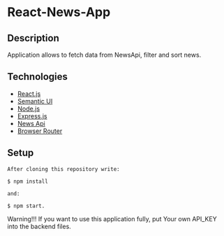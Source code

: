 # React-News-App

## Description
Application allows to fetch data from NewsApi, filter and sort news.


## Technologies

* [React.js](https://reactjs.org/)
* [Semantic UI](https://semantic-ui.com/)
* [Node.js](https://nodejs.org/en/)
* [Express.js](https://expressjs.com/)
* [News Api](https://eventregistry.org/news_api?gclid=CjwKCAjwzIH7BRAbEiwAoDxxTnLQB7wuZizpt_HSCOx4OuQ0YlKIFex5Cl9VtCf1RTXvnLOIQR6U_RoCtS0QAvD_BwE)
* [Browser Router](https://reactrouter.com/web/api/BrowserRouter)


## Setup
`After cloning this repository write:`
````
$ npm install
````
`and:`
````
$ npm start.
````

Warning!!!
If you want to use this application fully, put Your own API_KEY into the backend files.
